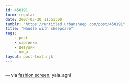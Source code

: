 ```yaml
---
id: 450191
form: regular
date: 2007-03-30 11:51:00
tumblr: "https://untitled.urbansheep.com/post/450191"
title: "Handle with sheepcare"
tags:
    - post
    - картинки
    - девушки
    - овцы
layout: post-text.njk
---
```


<p><img src="http://2.bp.blogspot.com/-I2gyQr4f02E/T2F_ZxVk1NI/AAAAAAAASYE/gWSn_oc8k1Y/s1600/Bette_Franke-Inez_van_Lamsweerde-Vinoodh_Matadin.jpg" alt=""/></p>

<p>— via <a href="http://community.livejournal.com/fashion_screen/46606.html">fashion screen</a>, yala_agni</p>

